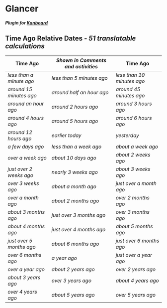 # Glancer

#### _Plugin for [Kanboard](https://github.com/fguillot/kanboard "Kanboard - Kanban Project Management Software")_

Time Ago Relative Dates _- 51 translatable calculations_
-------------

| Time Ago | _Shown in Comments and activities_ | Time Ago |
|----------|------------------------------------|----------|
| _less than a minute ago_ | _less than 5 minutes ago_ | _less than 10 minutes ago_ |
| _around 15 minutes ago_ | _around half an hour ago_ | _around 45 minutes ago_ |
| _around an hour ago_ | _around 2 hours ago_ | _around 3 hours ago_ |
| _around 4 hours ago_ | _around 5 hours ago_ | _around 6 hours ago_ |
| _around 12 hours ago_ | _earlier today_ | _yesterday_ |
| _a few days ago_ | _less than a week ago_ | _about a week ago_ |
| _over a week ago_ | _about 10 days ago_ | _about 2 weeks ago_ |
| _just over 2 weeks ago_ | _nearly 3 weeks ago_ | _about 3 weeks ago_ |
| _over 3 weeks ago_ | _about a month ago_ | _just over a month ago_ |
| _over a month ago_ | _about 2 months ago_ | _over 2 months ago_ |
| _about 3 months ago_ | _just over 3 months ago_ | _over 3 months ago_ |
| _about 4 months ago_ | _just over 4 months ago_ |  _about 5 months ago_ |
| _just over 5 months ago_ | _about 6 months ago_ | _just over 6 months ago_ |
| _over 6 months ago_ | _a year ago_ | _just over a year ago_ |
| _over a year ago_ | _about 2 years ago_ | _over 2 years ago_ |
| _about 3 years ago_ | _over 3 years ago_ | _about 4 years ago_ |
| _over 4 years ago_ |  _about 5 years ago_ | _over 5 years ago_ |

